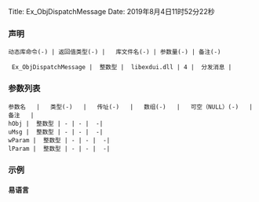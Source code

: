 Title: Ex_ObjDispatchMessage
Date: 2019年8月4日11时52分22秒



### 声明


```table
动态库命令(-) | 返回值类型(-) |   库文件名(-) | 参数量(-) | 备注(-)

 Ex_ObjDispatchMessage |  整数型 |  libexdui.dll | 4 |  分发消息 | 
```


### 参数列表

```table
参数名   |   类型(-)   |   传址(-)   |   数组(-)   |   可空（NULL）(-)   |   备注   |
hObj |  整数型 | - | - |  -| 
uMsg |  整数型 | - | - |  -| 
wParam |  整数型 | - | - |  -| 
lParam |  整数型 | - | - |  -| 
```




### 示例
#### 易语言
```c

```